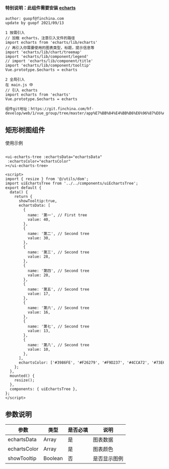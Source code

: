 #### 特别说明：此组件需要安装 [echarts](https://echarts.apache.org/zh/index.html) 

```
author: guopf@finchina.com
update by guopf 2021/09/13

1 按需引入
// 加载 echarts，注意引入文件的路径
import echarts from 'echarts/lib/echarts'
// 再引入你需要使用的图表类型，标题，提示信息等
import 'echarts/lib/chart/treemap'
import 'echarts/lib/component/legend'
// import 'echarts/lib/component/title'
import 'echarts/lib/component/tooltip'
Vue.prototype.$echarts = echarts

2 全局引入
在 main.js 中
// 引入 echarts
import echarts from 'echarts'
Vue.prototype.$echarts = echarts

组件git地址：https://git.finchina.com/hf-develop/web/1/vue_group/tree/master/app%E7%BB%84%E4%BB%B6%E6%96%87%E6%A1%A3/app_document
```

## 矩形树图组件

使用示例

```

<ui-echarts-tree :echartsData="echartsData"
 :echartsColor="echartsColor"
></ui-echarts-tree>

<script>
import { resize } from '@/utils/dom';
import uiEchartsTree from '../../components/uiEchartsTree';
export default {
  data() {
    return {
      showTooltip:true,
      echartsData: [
        {
          name: '第一', // First tree
          value: 40,
        },
        {
          name: '第二', // Second tree
          value: 30,
        },
        {
          name: '第三', // Second tree
          value: 28,
        },
        {
          name: '第四', // Second tree
          value: 20,
        },
        {
          name: '第五', // Second tree
          value: 17,
        },
        {
          name: '第六', // Second tree
          value: 16,
        },
        {
          name: '第七', // Second tree
          value: 13,
        },
        {
          name: '第八', // Second tree
          value: 10,
        },
      ],
      echartsColor: ['#3986FE', '#F26279', '#F9D237', '#4CCA72', '#73E6BF', '#F57F50', '#DB80D1', '#9D8AEE'],
    };
  },
  mounted() {
    resize();
  },
  components: { uiEchartsTree },
};
</script>
```

## 参数说明

| 参数         | 类型    | 是否必填 | 说明         |
| ------------ | ------- | -------- | ------------ |
| echartsData  | Array   | 是       | 图表数据     |
| echartsColor | Array   | 是       | 图表颜色     |
| showTooltip  | Boolean | 否       | 是否显示图例 |
